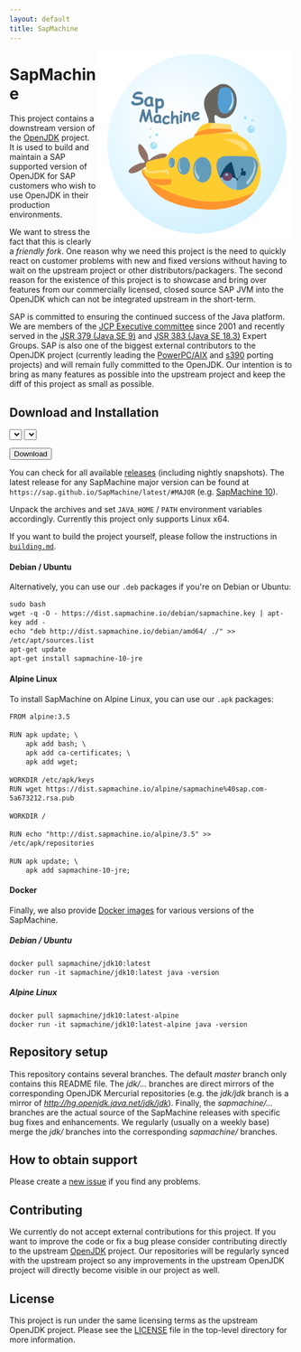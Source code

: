 ```yaml
---
layout: default
title: SapMachine
---
```


<img align="right" width="350" src="assets/images/logo_circular.png">

# [](#SapMachine) SapMachine
This project contains a downstream version of the [OpenJDK](http://openjdk.java.net/) project. It is used to build and maintain a SAP supported version of OpenJDK for SAP customers who wish to use OpenJDK in their production environments.

We want to stress the fact that this is clearly a *friendly fork*. One reason why we need this project is the need to quickly react on customer problems with new and fixed versions without having to wait on the upstream project or other distributors/packagers. The second reason for the existence of this project is to showcase and bring over features from our commercially licensed, closed source SAP JVM into the OpenJDK which can not be integrated upstream in the short-term.

SAP is committed to ensuring the continued success of the Java platform. We are members of the [JCP Executive committee](https://jcp.org/en/participation/committee) since 2001 and recently served in the [JSR 379 (Java SE 9)](https://www.jcp.org/en/jsr/detail?id=379) and [JSR 383 (Java SE 18.3)](https://www.jcp.org/en/jsr/detail?id=383) Expert Groups. SAP is also one of the biggest external contributors to the OpenJDK project (currently leading the [PowerPC/AIX](http://openjdk.java.net/projects/ppc-aix-port/) and [s390](http://openjdk.java.net/projects/s390x-port/) porting projects) and will remain fully committed to the OpenJDK. Our intention is to bring as many features as possible into the upstream project and keep the diff of this project as small as possible.

## [](#Downloads) Download and Installation

<select id="sapmachine_imagetype_select" class="download_select">
</select>

<select id="sapmachine_os_select" class="download_select">
</select>

<button id="sapmachine_download_button" type="button" class="download_button">Download</button>

You can check for all available [releases](https://github.com/SAP/SapMachine/releases) (including nightly snapshots).
The latest release for any SapMachine major version can be found at `https://sap.github.io/SapMachine/latest/#MAJOR` (e.g. [SapMachine 10](latest/10)).

Unpack the archives and set `JAVA_HOME` / `PATH` environment variables accordingly.
Currently this project only supports Linux x64.

If you want to build the project yourself, please follow the instructions in [`building.md`](https://github.com/SAP/SapMachine/blob/jdk/jdk/doc/building.md).

#### [](#Debian) Debian / Ubuntu
Alternatively, you can use our `.deb` packages if you're on Debian or Ubuntu:

```
sudo bash
wget -q -O - https://dist.sapmachine.io/debian/sapmachine.key | apt-key add -
echo "deb http://dist.sapmachine.io/debian/amd64/ ./" >> /etc/apt/sources.list
apt-get update
apt-get install sapmachine-10-jre
```
#### [](#Alpine) Alpine Linux
To install SapMachine on Alpine Linux, you can use our `.apk` packages:

```
FROM alpine:3.5

RUN apk update; \
    apk add bash; \
    apk add ca-certificates; \
    apk add wget;

WORKDIR /etc/apk/keys
RUN wget https://dist.sapmachine.io/alpine/sapmachine%40sap.com-5a673212.rsa.pub

WORKDIR /

RUN echo "http://dist.sapmachine.io/alpine/3.5" >> /etc/apk/repositories

RUN apk update; \
    apk add sapmachine-10-jre;
```

#### [](#Docker) Docker
Finally, we also provide [Docker images](https://hub.docker.com/r/sapmachine) for various versions of the SapMachine.

##### [](#Debian) Debian / Ubuntu

```
docker pull sapmachine/jdk10:latest
docker run -it sapmachine/jdk10:latest java -version
```

##### [](#Alpine) Alpine Linux

```
docker pull sapmachine/jdk10:latest-alpine
docker run -it sapmachine/jdk10:latest-alpine java -version
```

## [](#Repository) Repository setup

This repository contains several branches. The default *master* branch only contains this README file. The *jdk/...* branches are direct mirrors of the corresponding OpenJDK Mercurial repositories (e.g. the *jdk/jdk* branch is a mirror of *http://hg.openjdk.java.net/jdk/jdk*). Finally, the *sapmachine/...* branches are the actual source of the SapMachine releases with specific bug fixes and enhancements. We regularly (usually on a weekly base) merge the *jdk/* branches into the corresponding *sapmachine/* branches.

## [](#Support) How to obtain support
Please create a [new issue](https://github.com/SAP/SapMachine/issues/new) if you find any problems.

## [](#Contributing) Contributing
We currently do not accept external contributions for this project. If you want to improve the code or fix a bug please consider contributing directly to the upstream [OpenJDK](http://openjdk.java.net/contribute/) project. Our repositories will be regularly synced with the upstream project so any improvements in the upstream OpenJDK project will directly become visible in our project as well.

## [](#License) License
This project is run under the same licensing terms as the upstream OpenJDK project. Please see the [LICENSE](LICENSE) file in the top-level directory for more information.
